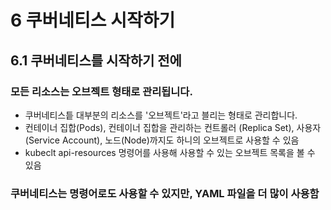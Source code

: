 # 6 쿠버네티스 시작하기

## 6.1 쿠버네티스를 시작하기 전에

### 모든 리소스는 오브젝트 형태로 관리됩니다.

- 쿠버네티스틑 대부분의 리소스를 '오브젝트'라고 블리는 형태로 관리합니다.
- 컨테이너 집합(Pods), 컨테이너 집합을 관리하는 컨트롤러 (Replica Set), 사용자(Service Account), 노드(Node)까지도 하니의 오브젝트로 사용할 수 있음
- kubeclt api-resources 명령어를 사용해 사용할 수 있는 오브젝트 목록을 볼 수 있음

### 쿠버네티스는 명령어로도 사용할 수 있지만, YAML 파일을 더 많이 사용함
